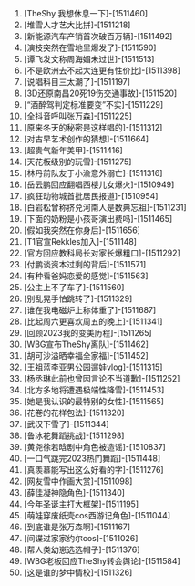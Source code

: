 
1. [TheShy 我想休息一下]-[1511460]
1. [堆雪人才艺大比拼]-[1511218]
1. [新能源汽车产销首次破百万辆]-[1511492]
1. [演技突然在雪地里爆发了]-[1511590]
1. [谭飞发文称周海媚未过世]-[1511513]
1. [不是欧洲去不起大连更有性价比]-[1511398]
1. [说唱科目三太潮了]-[1511197]
1. [3D还原南昌20死19伤交通事故]-[1511520]
1. [“酒醉驾判定标准要变”不实]-[1511229]
1. [全抖音呼叫张万森]-[1511225]
1. [原来冬天的秘密是这样唱的]-[1511312]
1. [对古早艺术创作的猜想]-[1511664]
1. [超贵气新年美甲]-[1511416]
1. [天花板级别的玩雪]-[1511275]
1. [林丹前队友于小渝意外溺亡]-[1511316]
1. [岳云鹏回应翻唱西楼儿女爆火]-[1510949]
1. [疯狂动物城首批居民报道]-[1510954]
1. [白岩松曾称挤兑河南人是数典忘祖]-[1511231]
1. [下面的奶粉是小孩哥演出费吗]-[1511465]
1. [假如我突然在你身后]-[1511656]
1. [T1官宣Rekkles加入]-[1511148]
1. [官方回应教科局长对家长爆粗口]-[1511292]
1. [付鹏谈资本过剩的背后]-[1511571]
1. [有种看爸妈恋爱的感觉]-[1511563]
1. [公主上不了车了]-[1511560]
1. [别乱晃手怕跳转了]-[1511329]
1. [谁在我电磁炉上称体重了]-[1511687]
1. [比起周六更喜欢周五的晚上]-[1511341]
1. [回顾2023我的变美历程]-[1511265]
1. [WBG宣布TheShy离队]-[1511462]
1. [胡可沙溢晒幸福全家福]-[1511452]
1. [王祖蓝李亚男公园遛娃vlog]-[1511315]
1. [杨丞琳此前也曾因言论不当道歉]-[1511252]
1. [北方多地将遭遇极端性降雪]-[1511453]
1. [她是我认识的最特别的女性]-[1511565]
1. [花卷的花样包法]-[1511320]
1. [武汉下雪了]-[1511344]
1. [鲁冰花舞蹈挑战]-[1511298]
1. [黄尧徐若晗剧中角色被造谣]-[1510837]
1. [一口气跳完2023热门舞蹈]-[1511448]
1. [真羡慕能写出这么好看的字]-[1511276]
1. [网友雪中作画大赏]-[1511098]
1. [薛佳凝神隐角色]-[1511340]
1. [今年圣诞主打大框架]-[1511195]
1. [萌娃穿废纸壳cos西游记角色]-[1511044]
1. [到底谁是张万森啊]-[1511167]
1. [间谍过家家约尔cos]-[1511026]
1. [帮人类幼崽选选帽子]-[1511376]
1. [WBG老板回应TheShy转会舆论]-[1511584]
1. [这是谁的梦中情校]-[1511326]